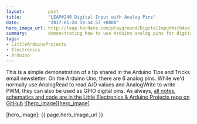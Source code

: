 ```yaml
---
layout:         post
title:          "LEAP#240 Digital Input with Analog Pins"
date:           "2017-01-24 19:54:57 +0800"
hero_image_url: http://leap.tardate.com/playground/DigitalInputWithAnalogPins/assets/DigitalInputWithAnalogPins_build.jpg
summary:        demonstrating how to use Arduino analog pins for digital input and output
tags:
- LittleArduinoProjects
- Electronics
- Arduino
---
```


This is a simple demonstration of a tip shared in the Arduino Tips and Tricks email newsletter.
On the Arduino Uno, there are 6 analog pins. While we'd normally use AnalogRead to read A/D values and
AnalogWrite to write PWM, they can also be used as GPIO digital pins.
As always, [all notes, schematics and code are in the Little Electronics & Arduino Projects repo on GitHub][project]
[![hero_image][hero_image]][project]

[leap]: http://leap.tardate.com
[project]: https://github.com/tardate/LittleArduinoProjects/blob/master/playground/DigitalInputWithAnalogPins
[hero_image]: {{ page.hero_image_url }}
